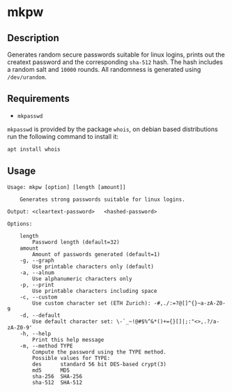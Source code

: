 # mkpw

## Description

Generates random secure passwords suitable for linux logins,
prints out the creatext password and the corresponding `sha-512` hash. 
The hash includes a random salt and `10000` rounds.
All randomness is generated using `/dev/urandom`.

## Requirements

- `mkpasswd`

`mkpasswd` is provided by the package `whois`,
on debian based distributions run the following command to install it:

```sh
apt install whois
```

## Usage

```
Usage: mkpw [option] [length [amount]]

    Generates strong passwords suitable for linux logins.

Output: <cleartext-password>   <hashed-password>

Options:

    length
        Password length (default=32)
    amount
        Amount of passwords generated (default=1)
    -g, --graph
        Use printable characters only (default)
    -a, --alnum
        Use alphanumeric characters only
    -p, --print
        Use printable characters including space
    -c, --custom
        Use custom character set (ETH Zurich): -#,./:=?@[]^{}~a-zA-Z0-9
    -d, --default
        Use default character set: \-`_~!@#$%^&*()+={}[]|;:"<>,.?/a-zA-Z0-9'
    -h, --help
        Print this help message
    -m, --method TYPE
        Compute the password using the TYPE method.
        Possible values for TYPE:
        des      standard 56 bit DES-based crypt(3)
        md5      MD5
        sha-256  SHA-256
        sha-512  SHA-512
```
